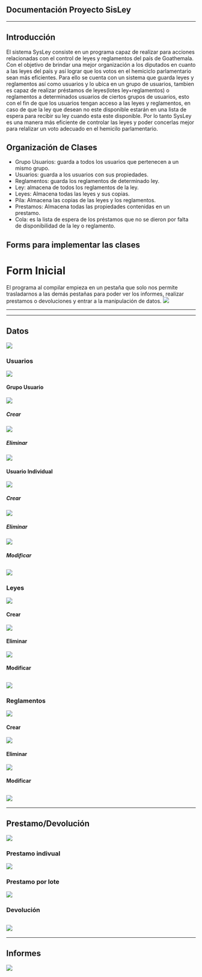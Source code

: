 Documentación Proyecto SisLey
-----------------------------
-----------------------------

Introducción
------------

El sistema SysLey consiste en un programa capaz de realizar para acciones relacionadas con el control de leyes y reglamentos del país de Goathemala. Con el objetivo de brindar una mejor organización a los diputados en cuanto a las leyes del país y así lograr que  los votos en el hemiciclo parlamentario sean más eficientes. Para ello se cuenta con un sistema que guarda leyes y reglamentos así como usuarios y lo ubica en un grupo de usuarios, tambien es capaz de realizar préstamos de leyes(lotes ley+reglamentos) o reglamentos a  determinados usuarios de ciertos grupos de usuarios, esto con el fin de que los usuarios tengan acceso a las leyes y reglamentos, en caso de que la ley que desean no este disponible estarán en una lista de espera para recibir su ley cuando esta este disponible. Por lo tanto SysLey es una manera más eficiente de controlar las leyes y poder concerlas mejor para relalizar un voto adecuado en el hemicilo parlamentario.

Organización de Clases
----------------------

+ Grupo Usuarios: guarda a todos los usuarios que pertenecen a un mismo grupo.
+ Usuarios: guarda a los usuarios con sus propiedades.
+ Reglamentos: guarda los reglamentos de determinado ley.
+ Ley: almacena de todos los reglamentos de la ley.
+ Leyes: Almacena todas las leyes y sus copias.
+ Pila: Almacena las copias de las leyes y los reglamentos.
+ Prestamos: Almacena todas las propiedades contenidas en un prestamo.
+ Cola: es la lista de espera de los préstamos que no se dieron por falta de disponibilidad de la ley o reglamento.

Forms para implementar las clases
---------------------------------
# Form Inicial
El programa al compilar empieza en un pestaña que solo nos permite trasladarnos a las demás pestañas para poder 
ver los informes, realizar prestamos o devoluciones y entrar a la manipulación de datos.
![](https://image.ibb.co/jkQjWG/Form1.png)

---------------------------------
---------------------------------
## Datos
![](https://image.ibb.co/dcHnkb/Datos.png)

### Usuarios
![](https://image.ibb.co/nQcWBG/Usuarios.png)
#### Grupo Usuario
![](https://image.ibb.co/mfSWBG/SGrupo_Usuarios.png)
##### Crear
![](https://image.ibb.co/cB3hJw/CGrupo_Usuario.png)
##### Eliminar
![](https://image.ibb.co/nBRrBG/Eliminar_Grupo.png)


#### Usuario Individual
![](https://image.ibb.co/iHwPWG/SUsuarios.png)
##### Crear
![](https://image.ibb.co/mUvwdw/CUsuario.png)
##### Eliminar
![](https://image.ibb.co/nh7bdw/EUsuario.png)
##### Modificar
![](https://image.ibb.co/eqytQb/MUsuario.png)
---------------------------------
### Leyes
![](https://image.ibb.co/gLeNJw/SLeyes.png)
#### Crear
![](https://image.ibb.co/jxqwdw/CLey.png)
#### Eliminar
![](https://image.ibb.co/jqytQb/ELey.png)
#### Modificar
![](https://image.ibb.co/fq4NJw/MLey.png)
---------------------------------
### Reglamentos
![](https://image.ibb.co/bSD4WG/SReglamentos.png)
#### Crear
![](https://image.ibb.co/n7iSkb/CReglamento.png)
#### Eliminar
![](https://image.ibb.co/np3Gdw/EReglamento.png)
#### Modificar
![](https://image.ibb.co/nnWf5b/MReglamento.png)
---------------------------------
---------------------------------
## Prestamo/Devolución
![](https://image.ibb.co/cv0jWG/PrestDev.png)
### Prestamo indivual
![](https://image.ibb.co/gT405b/IPrestamo.png)
### Prestamo por lote
![](https://image.ibb.co/cOhnkb/LPrestamo.png)
### Devolución
![](https://image.ibb.co/bMtSkb/Devolucion.png)
---------------------------------
---------------------------------
## Informes
![](https://image.ibb.co/hqSbdw/Informe.png)










